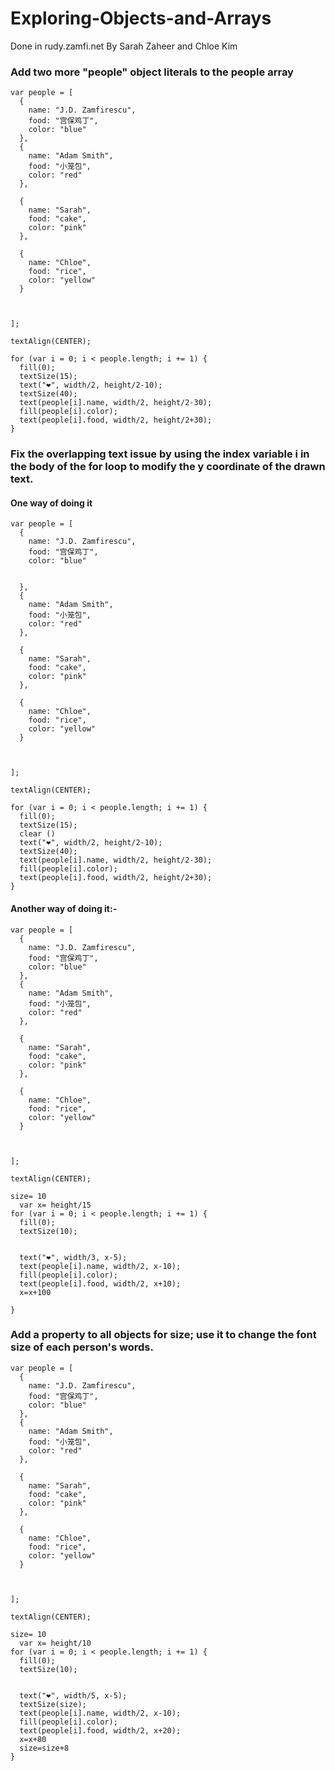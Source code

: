 # Exploring-Objects-and-Arrays 
Done in rudy.zamfi.net By Sarah Zaheer and Chloe Kim


### Add two more "people" object literals to the people array
```
var people = [
  {
    name: "J.D. Zamfirescu",
    food: "宫保鸡丁",
    color: "blue"
  },
  {
    name: "Adam Smith",
    food: "小笼包",
    color: "red"
  },
  
  {
    name: "Sarah",
    food: "cake",
    color: "pink"
  },
  
  {
    name: "Chloe",
    food: "rice",
    color: "yellow"
  }

  
  
];

textAlign(CENTER);

for (var i = 0; i < people.length; i += 1) {
  fill(0);
  textSize(15);
  text("❤️", width/2, height/2-10);
  textSize(40);
  text(people[i].name, width/2, height/2-30);
  fill(people[i].color);
  text(people[i].food, width/2, height/2+30);
}
```
### Fix the overlapping text issue by using the index variable i in the body of the for loop to modify the y coordinate of the drawn text.

#### One way of doing it 
```
var people = [
  {
    name: "J.D. Zamfirescu",
    food: "宫保鸡丁",
    color: "blue"
    
    
  },
  {
    name: "Adam Smith",
    food: "小笼包",
    color: "red"
  },
  
  {
    name: "Sarah",
    food: "cake",
    color: "pink"
  },
  
  {
    name: "Chloe",
    food: "rice",
    color: "yellow"
  }

  
  
];

textAlign(CENTER);

for (var i = 0; i < people.length; i += 1) {
  fill(0);
  textSize(15);
  clear ()
  text("❤️", width/2, height/2-10);
  textSize(40);
  text(people[i].name, width/2, height/2-30);
  fill(people[i].color);
  text(people[i].food, width/2, height/2+30);
}
```
#### Another way of doing it:-
```
var people = [
  {
    name: "J.D. Zamfirescu",
    food: "宫保鸡丁",
    color: "blue"
  },
  {
    name: "Adam Smith",
    food: "小笼包",
    color: "red"
  },
  
  {
    name: "Sarah",
    food: "cake",
    color: "pink"
  },
  
  {
    name: "Chloe",
    food: "rice",
    color: "yellow"
  }

  
  
];

textAlign(CENTER);

size= 10 
  var x= height/15
for (var i = 0; i < people.length; i += 1) {
  fill(0);
  textSize(10);
	

  text("❤️", width/3, x-5);
  text(people[i].name, width/2, x-10);
  fill(people[i].color);
  text(people[i].food, width/2, x+10);
  x=x+100
 
}

```
### Add a property to all objects for size; use it to change the font size of each person's words.
```
var people = [
  {
    name: "J.D. Zamfirescu",
    food: "宫保鸡丁",
    color: "blue"
  },
  {
    name: "Adam Smith",
    food: "小笼包",
    color: "red"
  },
  
  {
    name: "Sarah",
    food: "cake",
    color: "pink"
  },
  
  {
    name: "Chloe",
    food: "rice",
    color: "yellow"
  }

  
  
];

textAlign(CENTER);

size= 10 
  var x= height/10  
for (var i = 0; i < people.length; i += 1) {
  fill(0);
  textSize(10);
	

  text("❤️", width/5, x-5);
  textSize(size);
  text(people[i].name, width/2, x-10);
  fill(people[i].color);
  text(people[i].food, width/2, x+20);
  x=x+80
  size=size+8
}


```





